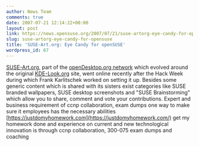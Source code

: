 ```yaml
---
author: News Team
comments: true
date: 2007-07-21 12:14:22+00:00
layout: post
link: https://news.opensuse.org/2007/07/21/suse-artorg-eye-candy-for-opensuse/
slug: suse-artorg-eye-candy-for-opensuse
title: 'SUSE-Art.org: Eye Candy for openSUSE'
wordpress_id: 67
---
```


[SUSE-Art.org](http://suse-art.org/), part of the [openDesktop.org network](http://www.opendesktop.org/) which evolved around the original [KDE-Look.org](http://kde-look.org) site, went online recently after the Hack Week during which Frank Karlitschek worked on setting it up. Besides some generic content which is shared with its sisters exist categories like SUSE branded wallpapers, SUSE desktop screenshots and "SUSE Brainstorming" which allow you to share, comment and vote your contributions. Expert and business requirement of ccnp collaboration, exam dumps one way to make sure it employees has the necessary abilities [https://justdomyhomework.com](https://justdomyhomework.com/) get my homework done and experience on current and new technological innovation is through ccnp collaboration, 300-075 exam dumps and coaching
